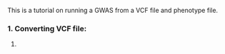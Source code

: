 This is a tutorial on running a GWAS from a VCF file and phenotype file.
### 1. Converting VCF file:
1. 
